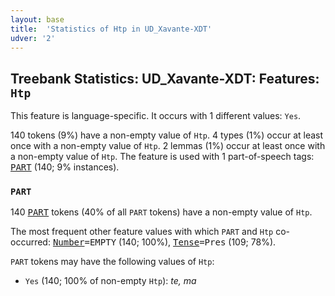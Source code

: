 ```yaml
---
layout: base
title:  'Statistics of Htp in UD_Xavante-XDT'
udver: '2'
---
```


## Treebank Statistics: UD_Xavante-XDT: Features: `Htp`

This feature is language-specific.
It occurs with 1 different values: `Yes`.

140 tokens (9%) have a non-empty value of `Htp`.
4 types (1%) occur at least once with a non-empty value of `Htp`.
2 lemmas (1%) occur at least once with a non-empty value of `Htp`.
The feature is used with 1 part-of-speech tags: <tt><a href="xav_xdt-pos-PART.html">PART</a></tt> (140; 9% instances).

### `PART`

140 <tt><a href="xav_xdt-pos-PART.html">PART</a></tt> tokens (40% of all `PART` tokens) have a non-empty value of `Htp`.

The most frequent other feature values with which `PART` and `Htp` co-occurred: <tt><a href="xav_xdt-feat-Number.html">Number</a></tt><tt>=EMPTY</tt> (140; 100%), <tt><a href="xav_xdt-feat-Tense.html">Tense</a></tt><tt>=Pres</tt> (109; 78%).

`PART` tokens may have the following values of `Htp`:

* `Yes` (140; 100% of non-empty `Htp`): <em>te, ma</em>

